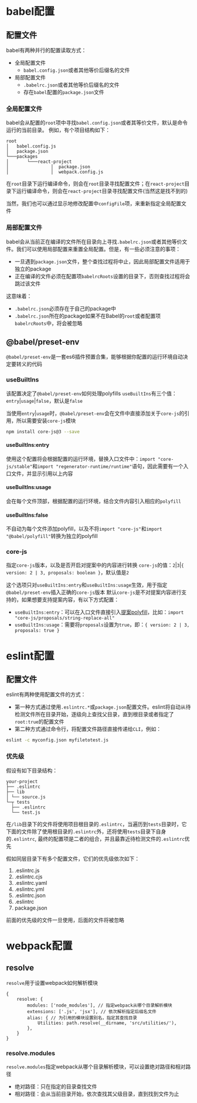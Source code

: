 # babel配置

## 配置文件

babel有两种并行的配置读取方式：

- 全局配置文件
    - `babel.config.json`或者其他等价后缀名的文件
- 局部配置文件
    - `.babelrc.json`或者其他等价后缀名的文件
    - 存在`babel`配置的`package.json`文件

### 全局配置文件

babel会从配置的`root`项中寻找`babel.config.json`或者其等价文件，默认是命令运行的当前目录。
例如，有个项目结构如下：

```
root
│   babel.config.js    
│   package.json    
└───packages
│       └───react-project
│                │  package.json
│                │  webpack.config.js
```

在`root`目录下运行编译命令，则会在`root`目录寻找配置文件；在`react-project`目录下运行编译命令，则会在`react-project`目录寻找配置文件(当然这是找不到的)

当然，我们也可以通过显示地修改配置中`configFile`项，来重新指定全局配置文件

### 局部配置文件

babel会从当前正在编译的文件所在目录向上寻找`.babelrc.json`或者其他等价文件。我们可以使用局部配置来重置全局配置。但是，有一些必须注意的事项：

- 一旦遇到`package.json`文件，整个查找过程将中止，因此局部配置文件适用于独立的package
- 正在编译的文件必须在配置项`babelrcRoots`设置的目录下，否则查找过程将会跳过该文件

这意味着：

- `.babelrc.json`必须存在于自己的package中
- `.babelrc.json`所在的package如果不在Babel的`root`或者配置项`babelrcRoots`中，将会被忽略

## @babel/preset-env

`@babel/preset-env`是一套es6插件预置合集，能够根据你配置的运行环境自动决定要转义的代码

### useBuiltIns

该配置决定了`@babel/preset-env`如何处理polyfills
`useBuiltIns`有三个值：`entry`|`usage`|`false`，默认是`false`

当使用`entry`|`usage`时，`@babel/preset-env`会在文件中直接添加关于`core-js`的引用，所以需要安装`core-js`模块

```bash
npm install core-js@3 --save
```

#### useBuiltIns:entry

使用这个配置将会根据配置的运行环境，替换入口文件中：`import "core-js/stable"`和`import "regenerator-runtime/runtime"`语句，因此需要有一个入口文件，并显示引用以上内容

#### useBuiltIns:usage

会在每个文件顶部，根据配置的运行环境，结合文件内容引入相应的`polyfill`

#### useBuiltIns:false

不自动为每个文件添加polyfill，以及不将`import "core-js"`和`import "@babel/polyfill"`转换为独立的polyfill

### core-js

指定`core-js`版本，以及是否开启对提案中的内容进行转换
`core-js`的值：`2`|`3`|`{ version: 2 | 3, proposals: boolean }`，默认值是`2`

这个选项只对`useBuiltIns:entry`和`useBuiltIns:usage`生效，用于指定`@babel/preset-env`插入正确的`core-js`版本
默认`core-js`是不对提案内容进行支持的，如果想要支持提案内容，有以下方式配置：

- `useBuiltIns:entry`：可以在入口文件直接引入[提案polyfill](https://github.com/zloirock/core-js/tree/master/packages/core-js/proposals)，比如：`import "core-js/proposals/string-replace-all"`
- `useBuiltIns:usage`：需要将`proposals`设置为`true`，即：`{ version: 2 | 3, proposals: true }`

# eslint配置

## 配置文件

eslint有两种使用配置文件的方式：

- 第一种方式通过使用`.eslintrc.*`或`package.json`配置文件。eslint将自动从待检测文件所在目录开始，逐级向上查找父目录，直到根目录或者指定了`root:true`的配置文件
- 第二种方式通过命令行，将配置文件路径直接传递给`CLI`，例如：

```bash
eslint -c myconfig.json myfiletotest.js
```

### 优先级

假设有如下目录结构：

```
your-project
├── .eslintrc
├── lib
│ └── source.js
└─┬ tests
  ├── .eslintrc
  └── test.js
```

在`/lib`目录下的文件将使用项目根目录的`.eslintrc`，当遍历到`tests`目录时，它下面的文件除了使用根目录的`.eslintrc`外，还将使用`tests`目录下自身的`.eslintrc`,
最终的配置项是二者的组合，并且最靠近待检测文件的`.eslintrc`优先

假如同层目录下有多个配置文件，它们的优先级依次如下：

1. .eslintrc.js
2. .eslintrc.cjs
3. .eslintrc.yaml
4. .eslintrc.yml
5. .eslintrc.json
6. .eslintrc
7. package.json

前面的优先级的文件一旦使用，后面的文件将被忽略

# webpack配置

## resolve

`resolve`用于设置webpack如何解析模块

```
{
    resolve: {
        modules: ['node_modules'], // 指定webpack从哪个目录解析模块
        extensions: ['.js', 'jsx'], // 依次解析指定后缀名文件
        alias: { // 为引用的模块设置别名，指定其查找目录
            Utilities: path.resolve(__dirname, 'src/utilities/'),
        },
    }
}
```

### resolve.modules 

`resolve.modules`指定webpack从哪个目录解析模块，可以设置绝对路径和相对路径

- 绝对路径：只在指定的目录查找文件
- 相对路径：会从当前目录开始，依次查找其父级目录，直到找到文件为止
